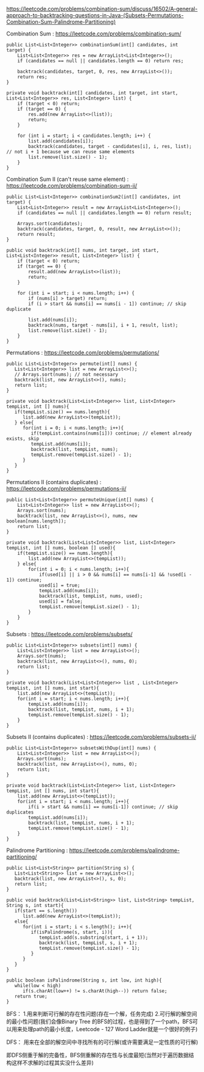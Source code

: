 
https://leetcode.com/problems/combination-sum/discuss/16502/A-general-approach-to-backtracking-questions-in-Java-(Subsets-Permutations-Combination-Sum-Palindrome-Partitioning)

Combination Sum : https://leetcode.com/problems/combination-sum/

```
public List<List<Integer>> combinationSum(int[] candidates, int target) {
    List<List<Integer>> res = new ArrayList<List<Integer>>();
    if (candidates == null || candidates.length == 0) return res;

    backtrack(candidates, target, 0, res, new ArrayList<>());
    return res;
}

private void backtrack(int[] candidates, int target, int start, List<List<Integer>> res, List<Integer> list) {
    if (target < 0) return;
    if (target == 0) {
        res.add(new ArrayList<>(list));
        return;
    }

    for (int i = start; i < candidates.length; i++) {
        list.add(candidates[i]);
        backtrack(candidates, target - candidates[i], i, res, list);  // not i + 1 because we can reuse same elements
        list.remove(list.size() - 1);
    }
}
```

Combination Sum II (can't reuse same element) : https://leetcode.com/problems/combination-sum-ii/

```
public List<List<Integer>> combinationSum2(int[] candidates, int target) {
    List<List<Integer>> result = new ArrayList<List<Integer>>();
    if (candidates == null || candidates.length == 0) return result;

    Arrays.sort(candidates);
    backtrack(candidates, target, 0, result, new ArrayList<>());
    return result;
}

public void backtrack(int[] nums, int target, int start, List<List<Integer>> result, List<Integer> list) {
    if (target < 0) return;
    if (target == 0) {
        result.add(new ArrayList<>(list));
        return;
    }

    for (int i = start; i < nums.length; i++) {
        if (nums[i] > target) return;
        if (i > start && nums[i] == nums[i - 1]) continue; // skip duplicate

        list.add(nums[i]);
        backtrack(nums, target - nums[i], i + 1, result, list);
        list.remove(list.size() - 1);
    }
}
```

Permutations : https://leetcode.com/problems/permutations/
```
public List<List<Integer>> permute(int[] nums) {
   List<List<Integer>> list = new ArrayList<>();
   // Arrays.sort(nums); // not necessary
   backtrack(list, new ArrayList<>(), nums);
   return list;
}

private void backtrack(List<List<Integer>> list, List<Integer> tempList, int [] nums){
   if(tempList.size() == nums.length){
      list.add(new ArrayList<>(tempList));
   } else{
      for(int i = 0; i < nums.length; i++){ 
         if(tempList.contains(nums[i])) continue; // element already exists, skip
         tempList.add(nums[i]);
         backtrack(list, tempList, nums);
         tempList.remove(tempList.size() - 1);
      }
   }
} 
```

Permutations II (contains duplicates) : https://leetcode.com/problems/permutations-ii/
```
public List<List<Integer>> permuteUnique(int[] nums) {
    List<List<Integer>> list = new ArrayList<>();
    Arrays.sort(nums);
    backtrack(list, new ArrayList<>(), nums, new boolean[nums.length]);
    return list;
}

private void backtrack(List<List<Integer>> list, List<Integer> tempList, int [] nums, boolean [] used){
    if(tempList.size() == nums.length){
        list.add(new ArrayList<>(tempList));
    } else{
        for(int i = 0; i < nums.length; i++){
            if(used[i] || i > 0 && nums[i] == nums[i-1] && !used[i - 1]) continue;
            used[i] = true; 
            tempList.add(nums[i]);
            backtrack(list, tempList, nums, used);
            used[i] = false; 
            tempList.remove(tempList.size() - 1);
        }
    }
}
```

Subsets : https://leetcode.com/problems/subsets/
```
public List<List<Integer>> subsets(int[] nums) {
    List<List<Integer>> list = new ArrayList<>();
    Arrays.sort(nums);
    backtrack(list, new ArrayList<>(), nums, 0);
    return list;
}

private void backtrack(List<List<Integer>> list , List<Integer> tempList, int [] nums, int start){
    list.add(new ArrayList<>(tempList));
    for(int i = start; i < nums.length; i++){
        tempList.add(nums[i]);
        backtrack(list, tempList, nums, i + 1);
        tempList.remove(tempList.size() - 1);
    }
}
```

Subsets II (contains duplicates) : https://leetcode.com/problems/subsets-ii/
```
public List<List<Integer>> subsetsWithDup(int[] nums) {
    List<List<Integer>> list = new ArrayList<>();
    Arrays.sort(nums);
    backtrack(list, new ArrayList<>(), nums, 0);
    return list;
}

private void backtrack(List<List<Integer>> list, List<Integer> tempList, int [] nums, int start){
    list.add(new ArrayList<>(tempList));
    for(int i = start; i < nums.length; i++){
        if(i > start && nums[i] == nums[i-1]) continue; // skip duplicates
        tempList.add(nums[i]);
        backtrack(list, tempList, nums, i + 1);
        tempList.remove(tempList.size() - 1);
    }
} 
```

Palindrome Partitioning : https://leetcode.com/problems/palindrome-partitioning/
```
public List<List<String>> partition(String s) {
   List<List<String>> list = new ArrayList<>();
   backtrack(list, new ArrayList<>(), s, 0);
   return list;
}

public void backtrack(List<List<String>> list, List<String> tempList, String s, int start){
   if(start == s.length())
      list.add(new ArrayList<>(tempList));
   else{
      for(int i = start; i < s.length(); i++){
         if(isPalindrome(s, start, i)){
            tempList.add(s.substring(start, i + 1));
            backtrack(list, tempList, s, i + 1);
            tempList.remove(tempList.size() - 1);
         }
      }
   }
}

public boolean isPalindrome(String s, int low, int high){
   while(low < high)
      if(s.charAt(low++) != s.charAt(high--)) return false;
   return true;
} 
```



BFS：
1.用来判断可行解的存在性问题(存在一个解，任务完成)
2.可行解的解空间的最小性问题(我们会像Binary Tree 的BFS的过程，也是得到了一个path，BFS可以用来处理path的最小长度，Leetcode - 127 Word Ladder就是一个很好的例子)

DFS：
用来在全部的解空间中寻找所有的可行解(或许需要满足一定性质的可行解)

即DFS侧重于解的完备性，BFS侧重解的存在性与长度最短(当然对于遍历数据结构这样不求解的过程其实没什么差异)
